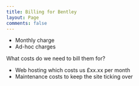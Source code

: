 ```yaml
---
title: Billing for Bentley
layout: Page
comments: false
---
```


* Monthly charge
* Ad-hoc charges

What costs do we need to bill them for?

* Web hosting which costs us £xx.xx per month
* Maintenance costs to keep the site ticking over

